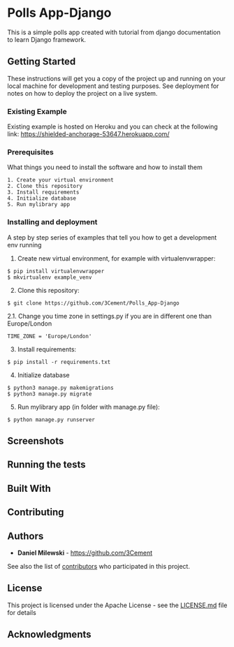 # Polls App-Django
This is a simple polls app created with tutorial from django documentation to learn Django framework.

## Getting Started

These instructions will get you a copy of the project up and running on your local machine for development and testing purposes. See deployment for notes on how to deploy the project on a live system.

### Existing Example
Existing example is hosted on Heroku and you can check at the following link:
https://shielded-anchorage-53647.herokuapp.com/

### Prerequisites

What things you need to install the software and how to install them

```
1. Create your virtual environment
2. Clone this repository
3. Install requirements
4. Initialize database
5. Run mylibrary app
```

### Installing and deployment

A step by step series of examples that tell you how to get a development env running

1. Create new virtual environment, for example with virtualenvwrapper:

```
$ pip install virtualenvwrapper
$ mkvirtualenv example_venv
```

2. Clone this repository:

```
$ git clone https://github.com/3Cement/Polls_App-Django
```
2.1. Change you time zone in settings.py if you are in different one than Europe/London

```
TIME_ZONE = 'Europe/London'
```

3. Install requirements:

```
$ pip install -r requirements.txt
```

4. Initialize database

```
$ python3 manage.py makemigrations
$ python3 manage.py migrate
```

5. Run mylibrary app (in folder with manage.py file):

```
$ python manage.py runserver
```
## Screenshots



## Running the tests



## Built With



## Contributing


## Authors

* **Daniel Milewski** - https://github.com/3Cement

See also the list of [contributors](https://github.com/3Cement/Polls_App-Django/graphs/contributors) who participated in this project.

## License

This project is licensed under the Apache License - see the [LICENSE.md](LICENSE.md) file for details

## Acknowledgments


